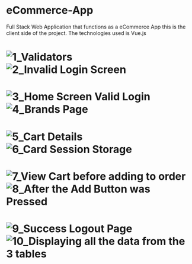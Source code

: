 # eCommerce-App

Full Stack Web Application that functions as a eCommerce App this is the client side of the project. The technologies used is Vue.js

# ![1_Validators](https://github.com/j-arandia/eCommerce-App-client/assets/105087979/6ac1425a-22ee-4db8-b1ba-727264df6ef8) ![2_Invalid Login Screen](https://github.com/j-arandia/eCommerce-App-client/assets/105087979/cf6b2410-1a00-4a12-a551-82907ca8d8fa) 

# ![3_Home Screen Valid Login](https://github.com/j-arandia/eCommerce-App-client/assets/105087979/595ecc5f-2109-48c8-89ae-57d5181a89f7) ![4_Brands Page](https://github.com/j-arandia/eCommerce-App-client/assets/105087979/9c34f318-9af0-40dd-9ea3-bf2b5972b286)

# ![5_Cart Details](https://github.com/j-arandia/eCommerce-App-client/assets/105087979/8cbfe8c6-dc7a-4197-8d9f-43b41a2e403d) ![6_Card Session Storage](https://github.com/j-arandia/eCommerce-App-client/assets/105087979/a539434f-de9a-46cb-a239-d93b49a9391f)

# ![7_View Cart before adding to order](https://github.com/j-arandia/eCommerce-App-client/assets/105087979/1417c45a-5a09-4c7f-8e09-4064e320adf4) ![8_After the Add Button was Pressed](https://github.com/j-arandia/eCommerce-App-client/assets/105087979/b3f4b809-1780-493f-94f9-0c7adf5984fb)

# ![9_Success Logout Page](https://github.com/j-arandia/eCommerce-App-client/assets/105087979/7f8e90de-838d-4003-a76c-7fbb217dad8b) ![10_Displaying all the data from the 3 tables](https://github.com/j-arandia/eCommerce-App-client/assets/105087979/47b2acb5-dd96-4b21-ab47-a6b2105095de)

